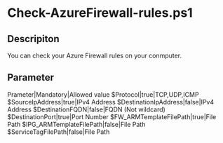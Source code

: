 # Check-AzureFirewall-rules.ps1

## Descripiton
You can check your Azure Firewall rules on your conmputer.

## Parameter
Prameter|Mandatory|Allowed value
$Protocol|true|TCP,UDP,ICMP
$SourceIpAddress|true|IPv4 Address
$DestinationIpAddress|false|IPv4 Address
$DestinationFQDN|false|FQDN (Not wildcard)
$DestinationPort|true|Port Number
$FW_ARMTemplateFilePath|true|File Path
$IPG_ARMTemplateFilePath|false|File Path
$ServiceTagFilePath|false|File Path
